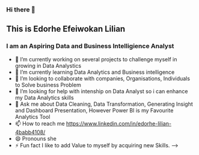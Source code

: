 ### Hi there 👋

## This is Edorhe Efeiwokan Lilian

### I am an Aspiring Data and Business Intelligience Analyst

- 🔭 I’m currently working on several projects to challenge myself in growing in Data Analystics
- 🌱 I’m currently learning Data Analytics and Business intelligence 
- 👯 I’m looking to collaborate with companies, Organisations, Individuals to Solve business Problem
- 🤔 I’m looking for help with intenship on Data Analyst so i can enhance my Data Analytics skills
- 💬 Ask me about Data Cleaning, Data Transformation, Generating Insight and Dashboard Presentation, However Power BI is my Favourite Analytics Tool
- 📫 How to reach me https://www.linkedin.com/in/edorhe-lilian-4babb4108/  
- 😄 Pronouns she
- ⚡ Fun fact I like to add Value to myself by acquiring new Skills.
-->

